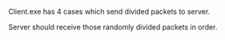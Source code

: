 Client.exe has 4 cases which send divided packets to server.

Server should receive those randomly divided packets in order.
